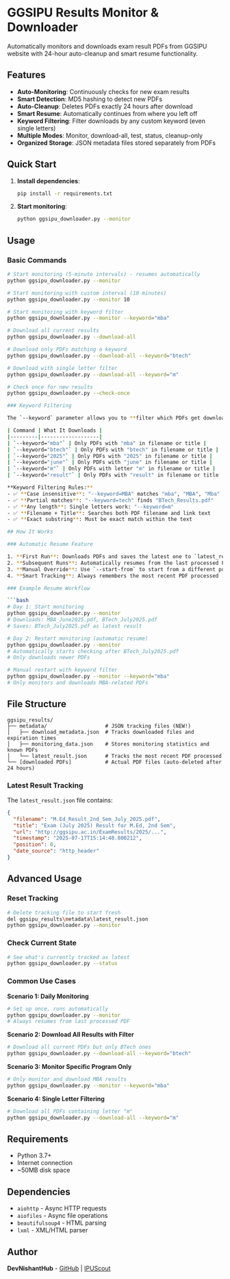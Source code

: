 # GGSIPU Results Monitor & Downloader

Automatically monitors and downloads exam result PDFs from GGSIPU website with 24-hour auto-cleanup and smart resume functionality.

## Features

- **Auto-Monitoring**: Continuously checks for new exam results
- **Smart Detection**: MD5 hashing to detect new PDFs
- **Auto-Cleanup**: Deletes PDFs exactly 24 hours after download
- **Smart Resume**: Automatically continues from where you left off
- **Keyword Filtering**: Filter downloads by any custom keyword (even single letters)
- **Multiple Modes**: Monitor, download-all, test, status, cleanup-only
- **Organized Storage**: JSON metadata files stored separately from PDFs

## Quick Start

1. **Install dependencies**:
   ```bash
   pip install -r requirements.txt
   ```

2. **Start monitoring**:
   ```bash
   python ggsipu_downloader.py --monitor
   ```

## Usage

### Basic Commands

```bash
# Start monitoring (5-minute intervals) - resumes automatically
python ggsipu_downloader.py --monitor

# Start monitoring with custom interval (10 minutes)
python ggsipu_downloader.py --monitor 10

# Start monitoring with keyword filter
python ggsipu_downloader.py --monitor --keyword="mba"

# Download all current results
python ggsipu_downloader.py --download-all

# Download only PDFs matching a keyword
python ggsipu_downloader.py --download-all --keyword="btech"

# Download with single letter filter
python ggsipu_downloader.py --download-all --keyword="m"

# Check once for new results
python ggsipu_downloader.py --check-once

### Keyword Filtering

The `--keyword` parameter allows you to **filter which PDFs get downloaded**:

| Command | What It Downloads |
|---------|-------------------|
| `--keyword="mba"` | Only PDFs with "mba" in filename or title |
| `--keyword="btech"` | Only PDFs with "btech" in filename or title |
| `--keyword="2025"` | Only PDFs with "2025" in filename or title |
| `--keyword="june"` | Only PDFs with "june" in filename or title |
| `--keyword="m"` | Only PDFs with letter "m" in filename or title |
| `--keyword="result"` | Only PDFs with "result" in filename or title |

**Keyword Filtering Rules:**
- ✅ **Case insensitive**: "--keyword=MBA" matches "mba", "MBA", "Mba"
- ✅ **Partial matches**: "--keyword=tech" finds "BTech_Results.pdf"
- ✅ **Any length**: Single letters work: "--keyword=m" 
- ✅ **Filename + Title**: Searches both PDF filename and link text
- ✅ **Exact substring**: Must be exact match within the text

## How It Works

### Automatic Resume Feature

1. **First Run**: Downloads PDFs and saves the latest one to `latest_result.json`
2. **Subsequent Runs**: Automatically resumes from the last processed PDF
3. **Manual Override**: Use `--start-from` to start from a different point
4. **Smart Tracking**: Always remembers the most recent PDF processed

### Example Resume Workflow

```bash
# Day 1: Start monitoring
python ggsipu_downloader.py --monitor
# Downloads: MBA_June2025.pdf, BTech_July2025.pdf
# Saves: BTech_July2025.pdf as latest result

# Day 2: Restart monitoring (automatic resume)
python ggsipu_downloader.py --monitor
# Automatically starts checking after BTech_July2025.pdf
# Only downloads newer PDFs

# Manual restart with keyword filter
python ggsipu_downloader.py --monitor --keyword="mba"
# Only monitors and downloads MBA-related PDFs
```

## File Structure

```
ggsipu_results/
├── metadata/                   # JSON tracking files (NEW!)
│   ├── download_metadata.json  # Tracks downloaded files and expiration times
│   ├── monitoring_data.json    # Stores monitoring statistics and known PDFs
│   └── latest_result.json      # Tracks the most recent PDF processed
└── [downloaded PDFs]           # Actual PDF files (auto-deleted after 24 hours)
```

### Latest Result Tracking

The `latest_result.json` file contains:
```json
{
  "filename": "M.Ed_Result_2nd_Sem_July_2025.pdf",
  "title": "Exam (July 2025) Result for M.Ed, 2nd Sem",
  "url": "http://ggsipu.ac.in/ExamResults/2025/...",
  "timestamp": "2025-07-17T15:14:40.800212",
  "position": 0,
  "date_source": "http_header"
}
```

## Advanced Usage

### Reset Tracking
```bash
# Delete tracking file to start fresh
del ggsipu_results\metadata\latest_result.json
python ggsipu_downloader.py --monitor
```

### Check Current State
```bash
# See what's currently tracked as latest
python ggsipu_downloader.py --status
```

### Common Use Cases

**Scenario 1: Daily Monitoring**
```bash
# Set up once, runs automatically
python ggsipu_downloader.py --monitor
# Always resumes from last processed PDF
```

**Scenario 2: Download All Results with Filter**
```bash
# Download all current PDFs but only BTech ones
python ggsipu_downloader.py --download-all --keyword="btech"
```

**Scenario 3: Monitor Specific Program Only**
```bash
# Only monitor and download MBA results
python ggsipu_downloader.py --monitor --keyword="mba"
```

**Scenario 4: Single Letter Filtering**
```bash
# Download all PDFs containing letter "m"
python ggsipu_downloader.py --download-all --keyword="m"
```

## Requirements

- Python 3.7+
- Internet connection
- ~50MB disk space

## Dependencies

- `aiohttp` - Async HTTP requests
- `aiofiles` - Async file operations
- `beautifulsoup4` - HTML parsing
- `lxml` - XML/HTML parser

## Author

**DevNishantHub** - [GitHub](https://github.com/DevNishantHub) | [IPUScout](https://github.com/DevNishantHub/IPUScout)
